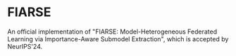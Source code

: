 # FIARSE
An official implementation of "FIARSE: Model-Heterogeneous Federated Learning via Importance-Aware Submodel Extraction", which is accepted by NeurIPS'24.
